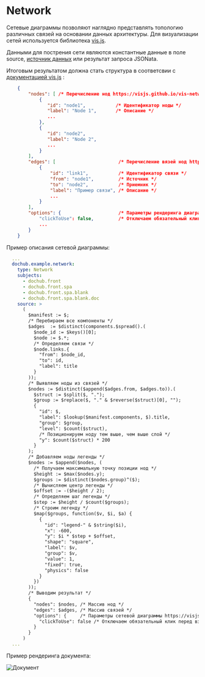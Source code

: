 # Network

Сетевые диаграммы позволяют наглядно представлять топологию различных связей на основании данных архитектуры.
Для визуализации сетей используется библиотека [vis.js](https://visjs.org/).

Данными для пострения сети являются константные данные в поле source, [источник данных](/docs/dochub.datasets) или результат запроса JSONata.

Итоговым результатом должна стать структура в соответсвии с [документацией vis.js](https://visjs.github.io/vis-network/docs/network/) :
```json
    {
        "nodes": [ /* Перечисление нод https://visjs.github.io/vis-network/docs/network/nodes.html */
            {
               "id": "node1",           /* Идентификатор ноды */
               "label": "Node 1",       /* Описание */
               ...
            },
            {
               "id": "node2",           
               "label": "Node 2",
               ...
            }
        ],
        "edges": [                       /* Перечисление вязей нод https://visjs.github.io/vis-network/docs/network/edges.html */
            {
                "id": "link1",           /* Идентификатор связи */
                "from": "node1",         /* Источник */
                "to": "node2",           /* Приемник */
                "label": "Пример связи", /* Описание */
                ...
            }
        ],
        "options": {                     /* Параметры рендеринга диаграммы https://visjs.github.io/vis-network/docs/network/ */
            "clickToUse": false,         /* Отключаем обязательный клик перед взаимодействем с пользователем */
            ...
        }
    }
```

Пример описания сетевой диаграммы:

```yaml
  ...
  dochub.example.network:
    type: Network
    subjects:
      - dochub.front
      - dochub.front.spa
      - dochub.front.spa.blank
      - dochub.front.spa.blank.doc
    source: >
      (
        $manifest := $;
        /* Перебираем все компоненты */
        $adges  := $distinct(components.$spread().(
          $node_id := $keys()[0];
          $node := $.*;
          /* Определяем связи */
          $node.links.{
            "from": $node_id,
            "to": id,
            "label": title
          }
        ));
        /* Выявляем ноды из связей */
        $nodes := $distinct($append($adges.from, $adges.to)).(
          $struct := $split($, ".");
          $group := $replace($, "." & $reverse($struct)[0], "");
          {
            "id": $,
            "label": $lookup($manifest.components, $).title,
            "group": $group,
            "level": $count($struct),
            /* Позиционируем ноду тем выше, чем выше слой */
            "y": $count($struct) * 200
          }
        );
        /* Добавляем ноды легенды */
        $nodes := $append($nodes, (
          /* Получаем максимальную точку позиции нод */
          $height := $max($nodes.y);
          $groups := $distinct($nodes.group)^($);
          /* Вычисляем центр легенды */
          $offset := -($height / 2);
          /* Определяем шаг легенды */
          $step := $height / $count($groups);
          /* Строим легенду */
          $map($groups, function($v, $i, $a) {
            {
              "id": "legend-" & $string($i),
              "x": -600,
              "y": $i * $step + $offset,
              "shape": "square",
              "label": $v,
              "group": $v,
              "value": 1,
              "fixed": true,
              "physics": false
            }
          })
        ));
        /* Выводим результат */
        {
          "nodes": $nodes, /* Массив нод */
          "edges": $adges, /* Массив связей */
          "options": {     /* Параметры сетевой диаграммы https://visjs.github.io/vis-network/docs/network/ */
            "clickToUse": false /* Отключаем обязательный клик перед взаимодействем с пользователем */
          }
        }
      )
  ...
```


Пример рендеринга документа:

![Документ](@document/dochub.example.network)


